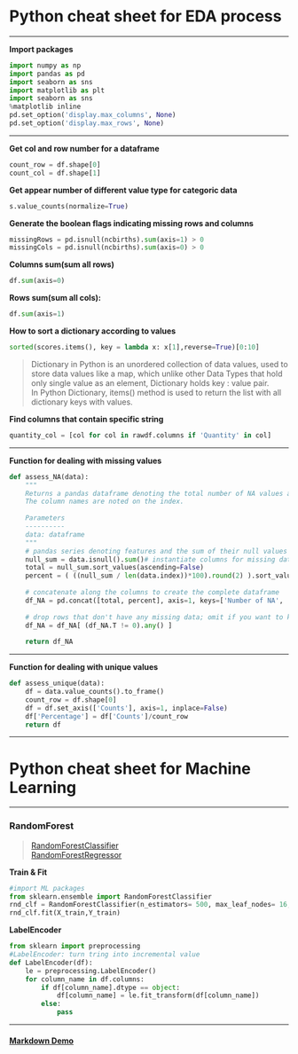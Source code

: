 # Python cheat sheet for EDA process
---
**Import packages**
```python
import numpy as np
import pandas as pd
import seaborn as sns
import matplotlib as plt
import seaborn as sns
%matplotlib inline
pd.set_option('display.max_columns', None)
pd.set_option('display.max_rows', None)
```
---
**Get col and row number for a dataframe**
```python
count_row = df.shape[0]
count_col = df.shape[1]
```
**Get appear number of different value type for categoric data**
```python
s.value_counts(normalize=True)
```
**Generate the boolean flags indicating missing rows and columns**
```python
missingRows = pd.isnull(ncbirths).sum(axis=1) > 0
missingCols = pd.isnull(ncbirths).sum(axis=0) > 0
```

**Columns sum(sum all rows)**
```python
df.sum(axis=0)
```

**Rows sum(sum all cols):**
```python
df.sum(axis=1)
```

**How to sort a dictionary according to values**
```python
sorted(scores.items(), key = lambda x: x[1],reverse=True)[0:10]
```

>Dictionary in Python is an unordered collection of data values, used to store data values like a map, which unlike other Data Types that hold only single value as an element, Dictionary holds key : value pair.\
In Python Dictionary, items() method is used to return the list with all dictionary keys with values.

**Find columns that contain specific string**
```python
quantity_col = [col for col in rawdf.columns if 'Quantity' in col]
```
---
**Function for dealing with missing values**
```python
def assess_NA(data):
    """
    Returns a pandas dataframe denoting the total number of NA values and the percentage of NA values in each column.
    The column names are noted on the index.
    
    Parameters
    ----------
    data: dataframe
    """
    # pandas series denoting features and the sum of their null values
    null_sum = data.isnull().sum()# instantiate columns for missing data
    total = null_sum.sort_values(ascending=False)
    percent = ( ((null_sum / len(data.index))*100).round(2) ).sort_values(ascending=False)
    
    # concatenate along the columns to create the complete dataframe
    df_NA = pd.concat([total, percent], axis=1, keys=['Number of NA', 'Percent NA'])
    
    # drop rows that don't have any missing data; omit if you want to keep all rows
    df_NA = df_NA[ (df_NA.T != 0).any() ]
    
    return df_NA
```
---
**Function for dealing with unique values**
```python
def assess_unique(data):
    df = data.value_counts().to_frame()
    count_row = df.shape[0]
    df = df.set_axis(['Counts'], axis=1, inplace=False)
    df['Percentage'] = df['Counts']/count_row
    return df
```
---
# Python cheat sheet for Machine Learning
---
### **RandomForest**
>[RandomForestClassifier](https://scikit-learn.org/stable/modules/generated/sklearn.ensemble.RandomForestClassifier.html)\
[RandomForestRegressor](https://scikit-learn.org/stable/modules/generated/sklearn.ensemble.RandomForestRegressor.html)

**Train & Fit**
```python
#import ML packages
from sklearn.ensemble import RandomForestClassifier
rnd_clf = RandomForestClassifier(n_estimators= 500, max_leaf_nodes= 16,n_jobs= -1)
rnd_clf.fit(X_train,Y_train)
```
**LabelEncoder**
```python
from sklearn import preprocessing 
#LabelEncoder: turn tring into incremental value
def LabelEncoder(df):
    le = preprocessing.LabelEncoder()
    for column_name in df.columns:
        if df[column_name].dtype == object:
            df[column_name] = le.fit_transform(df[column_name])
        else:
            pass
```






---
#### [Markdown Demo](https://markdown-it.github.io/)